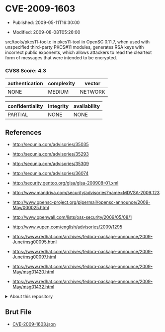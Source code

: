 # CVE-2009-1603

- Published: 2009-05-11T16:30:00

- Modified: 2009-08-08T05:26:00

src/tools/pkcs11-tool.c in pkcs11-tool in OpenSC 0.11.7, when used with unspecified third-party PKCS#11 modules, generates RSA keys with incorrect public exponents, which allows attackers to read the cleartext form of messages that were intended to be encrypted.

### CVSS Score: **4.3**

| authentication | complexity | vector |
| --- | --- | --- |
| NONE | MEDIUM | NETWORK |

| confidentiality | integrity | availability |
| --- | --- | --- |
| PARTIAL | NONE | NONE |

## References

* http://secunia.com/advisories/35035

* http://secunia.com/advisories/35293

* http://secunia.com/advisories/35309

* http://secunia.com/advisories/36074

* http://security.gentoo.org/glsa/glsa-200908-01.xml

* http://www.mandriva.com/security/advisories?name=MDVSA-2009:123

* http://www.opensc-project.org/pipermail/opensc-announce/2009-May/000025.html

* http://www.openwall.com/lists/oss-security/2009/05/08/1

* http://www.vupen.com/english/advisories/2009/1295

* https://www.redhat.com/archives/fedora-package-announce/2009-June/msg00095.html

* https://www.redhat.com/archives/fedora-package-announce/2009-June/msg00097.html

* https://www.redhat.com/archives/fedora-package-announce/2009-May/msg01420.html

* https://www.redhat.com/archives/fedora-package-announce/2009-May/msg01432.html

<details>
<summary>About this repository</summary> 

  This repository is part of the project [Live Hack CVE](https://github.com/Live-Hack-CVE). Main website can be found [www.live-hack.org](https://www.live-hack.org) 
  
  Made by [Sn0wAlice](https://github.com/Sn0wAlice) for the people that care about security and need to have a feed of the latest CVEs. Hope you enjoy it, don't forget to star the repo and follow me on [Twitter](https://twitter.com/Sn0wAlice) and [Github](https://github.com/Sn0wAlice). And that is my [personnal website](https://www.alice-snow.me/)

  - [Home Page](https://github.com/Live-Hack-CVE)
  - [Framework](https://github.com/Live-Hack-CVE/cve-framework)
  - [CVE database](https://github.com/Live-Hack-CVE/full_database)
  - [Changelog](https://github.com/Live-Hack-CVE/Changelog)
</details>

## Brut File

* [CVE-2009-1603.json](https://raw.githubusercontent.com/Live-Hack-CVE/full_database/main/cves/2009/CVE-2009-1603.json)

